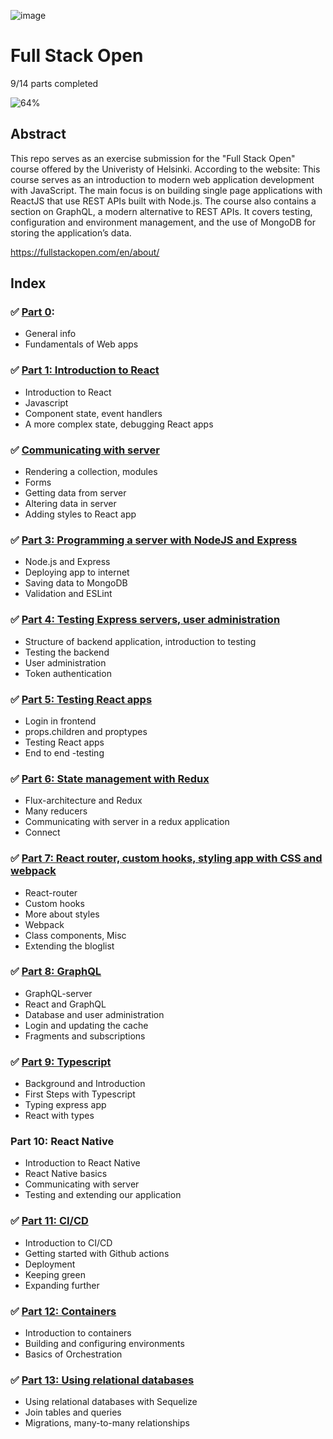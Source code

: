 ![image](https://user-images.githubusercontent.com/70455379/151462052-c18350cf-a907-403e-908a-c29e0107abc4.png)

# Full Stack Open

9/14 parts completed

![64%](https://progress-bar.dev/64/?title=progress&width=500)

## Abstract
This repo serves as an exercise submission for the "Full Stack Open" course offered by the Univeristy of Helsinki. 
According to the website:
This course serves as an introduction to modern web application development with JavaScript. The main focus is on building single page applications with ReactJS that use REST APIs built with Node.js. The course also contains a section on GraphQL, a modern alternative to REST APIs. It covers testing, configuration and environment management, and the use of MongoDB for storing the application’s data.

https://fullstackopen.com/en/about/

## Index

### :white_check_mark: [Part 0](https://github.com/jesslourenco/fullstackopen/tree/main/part0): 
  - General info
  - Fundamentals of Web apps
  
### :white_check_mark: [Part 1: Introduction to React](https://github.com/jesslourenco/fullstackopen/tree/main/part1)
  - Introduction to React
  - Javascript
  - Component state, event handlers
  - A more complex state, debugging React apps
  
### :white_check_mark: [Communicating with server](https://github.com/jesslourenco/fullstackopen/tree/main/part2)
  - Rendering a collection, modules
  - Forms
  - Getting data from server
  - Altering data in server
  - Adding styles to React app
  
### :white_check_mark: [Part 3: Programming a server with NodeJS and Express](https://github.com/jesslourenco/fullstackopen/tree/main/part3/phonebook-backend)
  - Node.js and Express
  - Deploying app to internet
  - Saving data to MongoDB
  - Validation and ESLint
  
### :white_check_mark: [Part 4: Testing Express servers, user administration](https://github.com/jesslourenco/fullstackopen/tree/main/part4/blog-list)
  - Structure of backend application, introduction to testing
  - Testing the backend
  - User administration
  - Token authentication
  
### :white_check_mark: [Part 5: Testing React apps](https://github.com/jesslourenco/fullstackopen/tree/main/part5/blog-front)
  - Login in frontend
  - props.children and proptypes
  - Testing React apps
  - End to end -testing
  
### :white_check_mark: [Part 6: State management with Redux](https://github.com/jesslourenco/fullstackopen/tree/main/part6)
  - Flux-architecture and Redux
  - Many reducers
  - Communicating with server in a redux application
  - Connect

### :white_check_mark: [Part 7: React router, custom hooks, styling app with CSS and webpack](https://github.com/jesslourenco/fullstackopen/tree/main/part7)
  - React-router
  - Custom hooks
  - More about styles
  - Webpack
  - Class components, Misc
  - Extending the bloglist

### :white_check_mark: [Part 8: GraphQL](https://github.com/jesslourenco/fullstackopen/tree/main/part8)
  - GraphQL-server
  - React and GraphQL
  - Database and user administration
  - Login and updating the cache
  - Fragments and subscriptions

### :white_check_mark: [Part 9: Typescript](https://github.com/jesslourenco/fullstackopen/tree/main/part9)
  - Background and Introduction
  - First Steps with Typescript
  - Typing express app
  - React with types

### Part 10: React Native
  - Introduction to React Native
  - React Native basics
  - Communicating with server
  - Testing and extending our application
  
### :white_check_mark: [Part 11: CI/CD](https://github.com/jesslourenco/fullstackopen/tree/main/part11)
  - Introduction to CI/CD
  - Getting started with Github actions
  - Deployment
  - Keeping green
  - Expanding further

### :white_check_mark: [Part 12: Containers](https://github.com/jesslourenco/fullstackopen/tree/main/part12)
  - Introduction to containers
  - Building and configuring environments
  - Basics of Orchestration

### :white_check_mark: [Part 13: Using relational databases](https://github.com/jesslourenco/fullstackopen/tree/main/part3/phonebook-backend)
  - Using relational databases with Sequelize
  - Join tables and queries
  - Migrations, many-to-many relationships


